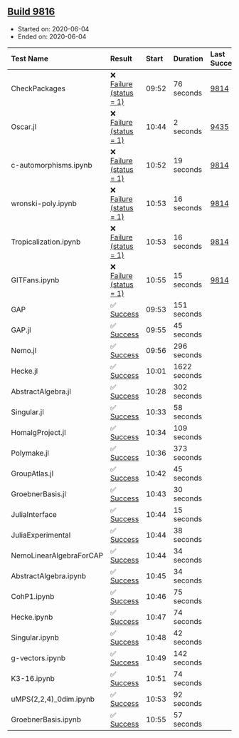 ## [Build 9816](https://oscarci.mathematik.uni-kl.de/job/oscar/9816/)

* Started on: 2020-06-04
* Ended on: 2020-06-04

| Test Name    | Result | Start | Duration | Last Success | First Failure |
|:-------------|:-------|:------|:---------|:-------------|:--------------|
| CheckPackages | ❌ [Failure (status = 1)](https://oscarci.mathematik.uni-kl.de/job/oscar/9816/artifact/logs/build-9816/CheckPackages.log) | 09:52 | 76 seconds | [9814](https://oscarci.mathematik.uni-kl.de/job/oscar/9814/) | [9815](https://oscarci.mathematik.uni-kl.de/job/oscar/9815/) |
| Oscar.jl | ❌ [Failure (status = 1)](https://oscarci.mathematik.uni-kl.de/job/oscar/9816/artifact/logs/build-9816/Oscar.jl.log) | 10:44 | 2 seconds | [9435](https://oscarci.mathematik.uni-kl.de/job/oscar/9435/) | [9436](https://oscarci.mathematik.uni-kl.de/job/oscar/9436/) |
| c-automorphisms.ipynb | ❌ [Failure (status = 1)](https://oscarci.mathematik.uni-kl.de/job/oscar/9816/artifact/logs/build-9816/c-automorphisms.ipynb.log) | 10:52 | 19 seconds | [9814](https://oscarci.mathematik.uni-kl.de/job/oscar/9814/) | [9815](https://oscarci.mathematik.uni-kl.de/job/oscar/9815/) |
| wronski-poly.ipynb | ❌ [Failure (status = 1)](https://oscarci.mathematik.uni-kl.de/job/oscar/9816/artifact/logs/build-9816/wronski-poly.ipynb.log) | 10:53 | 16 seconds | [9814](https://oscarci.mathematik.uni-kl.de/job/oscar/9814/) | [9815](https://oscarci.mathematik.uni-kl.de/job/oscar/9815/) |
| Tropicalization.ipynb | ❌ [Failure (status = 1)](https://oscarci.mathematik.uni-kl.de/job/oscar/9816/artifact/logs/build-9816/Tropicalization.ipynb.log) | 10:53 | 16 seconds | [9814](https://oscarci.mathematik.uni-kl.de/job/oscar/9814/) | [9815](https://oscarci.mathematik.uni-kl.de/job/oscar/9815/) |
| GITFans.ipynb | ❌ [Failure (status = 1)](https://oscarci.mathematik.uni-kl.de/job/oscar/9816/artifact/logs/build-9816/GITFans.ipynb.log) | 10:55 | 15 seconds | [9814](https://oscarci.mathematik.uni-kl.de/job/oscar/9814/) | [9815](https://oscarci.mathematik.uni-kl.de/job/oscar/9815/) |
| GAP | ✅ [Success](https://oscarci.mathematik.uni-kl.de/job/oscar/9816/artifact/logs/build-9816/GAP.log) | 09:53 | 151 seconds |  |  |
| GAP.jl | ✅ [Success](https://oscarci.mathematik.uni-kl.de/job/oscar/9816/artifact/logs/build-9816/GAP.jl.log) | 09:55 | 45 seconds |  |  |
| Nemo.jl | ✅ [Success](https://oscarci.mathematik.uni-kl.de/job/oscar/9816/artifact/logs/build-9816/Nemo.jl.log) | 09:56 | 296 seconds |  |  |
| Hecke.jl | ✅ [Success](https://oscarci.mathematik.uni-kl.de/job/oscar/9816/artifact/logs/build-9816/Hecke.jl.log) | 10:01 | 1622 seconds |  |  |
| AbstractAlgebra.jl | ✅ [Success](https://oscarci.mathematik.uni-kl.de/job/oscar/9816/artifact/logs/build-9816/AbstractAlgebra.jl.log) | 10:28 | 302 seconds |  |  |
| Singular.jl | ✅ [Success](https://oscarci.mathematik.uni-kl.de/job/oscar/9816/artifact/logs/build-9816/Singular.jl.log) | 10:33 | 58 seconds |  |  |
| HomalgProject.jl | ✅ [Success](https://oscarci.mathematik.uni-kl.de/job/oscar/9816/artifact/logs/build-9816/HomalgProject.jl.log) | 10:34 | 109 seconds |  |  |
| Polymake.jl | ✅ [Success](https://oscarci.mathematik.uni-kl.de/job/oscar/9816/artifact/logs/build-9816/Polymake.jl.log) | 10:36 | 373 seconds |  |  |
| GroupAtlas.jl | ✅ [Success](https://oscarci.mathematik.uni-kl.de/job/oscar/9816/artifact/logs/build-9816/GroupAtlas.jl.log) | 10:42 | 45 seconds |  |  |
| GroebnerBasis.jl | ✅ [Success](https://oscarci.mathematik.uni-kl.de/job/oscar/9816/artifact/logs/build-9816/GroebnerBasis.jl.log) | 10:43 | 30 seconds |  |  |
| JuliaInterface | ✅ [Success](https://oscarci.mathematik.uni-kl.de/job/oscar/9816/artifact/logs/build-9816/JuliaInterface.log) | 10:44 | 15 seconds |  |  |
| JuliaExperimental | ✅ [Success](https://oscarci.mathematik.uni-kl.de/job/oscar/9816/artifact/logs/build-9816/JuliaExperimental.log) | 10:44 | 38 seconds |  |  |
| NemoLinearAlgebraForCAP | ✅ [Success](https://oscarci.mathematik.uni-kl.de/job/oscar/9816/artifact/logs/build-9816/NemoLinearAlgebraForCAP.log) | 10:44 | 34 seconds |  |  |
| AbstractAlgebra.ipynb | ✅ [Success](https://oscarci.mathematik.uni-kl.de/job/oscar/9816/artifact/logs/build-9816/AbstractAlgebra.ipynb.log) | 10:45 | 34 seconds |  |  |
| CohP1.ipynb | ✅ [Success](https://oscarci.mathematik.uni-kl.de/job/oscar/9816/artifact/logs/build-9816/CohP1.ipynb.log) | 10:46 | 75 seconds |  |  |
| Hecke.ipynb | ✅ [Success](https://oscarci.mathematik.uni-kl.de/job/oscar/9816/artifact/logs/build-9816/Hecke.ipynb.log) | 10:47 | 74 seconds |  |  |
| Singular.ipynb | ✅ [Success](https://oscarci.mathematik.uni-kl.de/job/oscar/9816/artifact/logs/build-9816/Singular.ipynb.log) | 10:48 | 42 seconds |  |  |
| g-vectors.ipynb | ✅ [Success](https://oscarci.mathematik.uni-kl.de/job/oscar/9816/artifact/logs/build-9816/g-vectors.ipynb.log) | 10:49 | 142 seconds |  |  |
| K3-16.ipynb | ✅ [Success](https://oscarci.mathematik.uni-kl.de/job/oscar/9816/artifact/logs/build-9816/K3-16.ipynb.log) | 10:51 | 74 seconds |  |  |
| uMPS(2,2,4)_0dim.ipynb | ✅ [Success](https://oscarci.mathematik.uni-kl.de/job/oscar/9816/artifact/logs/build-9816/uMPS-2-2-4-_0dim.ipynb.log) | 10:53 | 92 seconds |  |  |
| GroebnerBasis.ipynb | ✅ [Success](https://oscarci.mathematik.uni-kl.de/job/oscar/9816/artifact/logs/build-9816/GroebnerBasis.ipynb.log) | 10:55 | 57 seconds |  |  |
